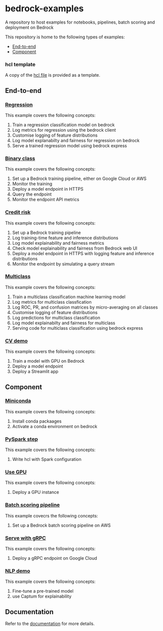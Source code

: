 # bedrock-examples
A repository to host examples for notebooks, pipelines, batch scoring and deployment on Bedrock

This repository is home to the following types of examples:
* [End-to-end](#end-to-end)
* [Component](#component)

### hcl template
A copy of the [hcl file](./bedrock.hcl.tmpl) is provided as a template.


## End-to-end

### [Regression](./regression)
This example covers the following concepts:
1. Train a regression classification model on bedrock
2. Log metrics for regression using the bedrock client
3. Customise logging of feature distributions
4. Log model explanabilty and fairness for regression on bedrock
5. Serve a trained regression model using bedrock express

### [Binary class](./binary_class)
This example covers the following concepts:
1. Set up a Bedrock training pipeline, either on Google Cloud or AWS
2. Monitor the training
3. Deploy a model endpoint in HTTPS
4. Query the endpoint
5. Monitor the endpoint API metrics

### [Credit risk](./credit_risk)
This example covers the following concepts:
1. Set up a Bedrock training pipeline
2. Log training-time feature and inference distributions
3. Log model explainability and fairness metrics
4. Check model explainability and fairness from Bedrock web UI
5. Deploy a model endpoint in HTTPS with logging feature and inference distributions
6. Monitor the endpoint by simulating a query stream

### [Multiclass](./multiclass)
This example covers the following concepts:
1. Train a multiclass classification machine learning model
2. Log metrics for multiclass classfication
3. Log ROC, PR, and confusion matrices by micro-averaging on all classes
4. Customise logging of feature distributions
5. Log predictions for multiclass classification
6. Log model explainabilty and fairness for multiclass
7. Serving code for multiclass classification using bedrock express

### [CV demo](./yolov5_shellfish)
This example covers the following concepts:
1. Train a model with GPU on Bedrock
2. Deploy a model endpoint
3. Deploy a Streamlit app


## Component

### [Miniconda](./miniconda)
This example covers the following concepts:
1. Install conda packaages
2. Activate a conda environment on bedrock

### [PySpark step](./pyspark_step)
This example covers the following concepts:
1. Write hcl with Spark configuration

### [Use GPU](./gpu)
This example covers the following concepts:
1. Deploy a GPU instance

### [Batch scoring pipeline](./batch_score)
This example covecrs the following concepts:
1. Set up a Bedrock batch scoring pipeline on AWS

### [Serve with gRPC](./grpc_serve)
This example covers the following concepts:
1. Deploy a gRPC endpoint on Google Cloud

### [NLP demo](./nlp)
This example covers the following concepts:
1. Fine-tune a pre-trained model
2. use Captum for explainability


## Documentation
Refer to the [documentation](https://docs.basis-ai.com/) for more details.
